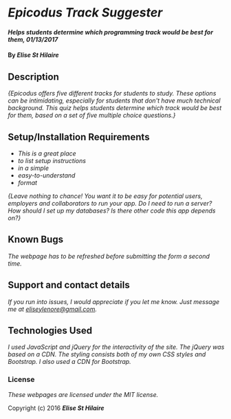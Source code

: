 # _Epicodus Track Suggester_

#### _Helps students determine which programming track would be best for them, 01/13/2017_

#### By _**Elise St Hilaire**_

## Description

_{Epicodus offers five different tracks for students to study. These options can be intimidating, especially for students that don't have much technical background. This quiz helps students determine which track would be best for them, based on a set of five multiple choice questions.}_

## Setup/Installation Requirements

* _This is a great place_
* _to list setup instructions_
* _in a simple_
* _easy-to-understand_
* _format_

_{Leave nothing to chance! You want it to be easy for potential users, employers and collaborators to run your app. Do I need to run a server? How should I set up my databases? Is there other code this app depends on?}_

## Known Bugs

_The webpage has to be refreshed before submitting the form a second time._

## Support and contact details

_If you run into issues, I would appreciate if you let me know. Just message me at eliseylenore@gmail.com._

## Technologies Used

_I used JavaScript and jQuery for the interactivity of the site. The jQuery was based on a CDN. The styling consists both of my own CSS styles and Bootstrap. I also used a CDN for Bootstrap._

### License

*These webpages are licensed under the MIT license.*

Copyright (c) 2016 **_Elise St Hilaire_**
